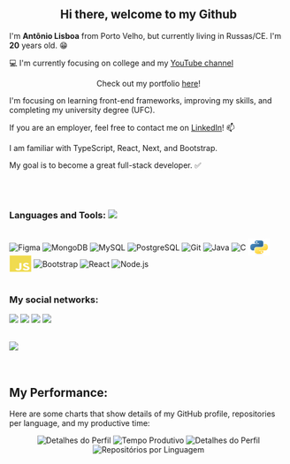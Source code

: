 <h2 align="center">Hi there, welcome to my Github</h2>

<p>I'm <strong>Antônio Lisboa</strong> from Porto Velho, but currently living in Russas/CE. I'm <strong>20</strong> years old. 😁</p>

<p>💻 I'm currently focusing on college and my <a href="https://www.youtube.com/channel/UCyuz3d4mm4Dgzxh1F-USiig">YouTube channel</a></p>

<p align="center">Check out my portfolio <a href="https://lisboaant.github.io/my-portfolio/">here</a>!</p>

<p>I'm focusing on learning front-end frameworks, improving my skills, and completing my university degree (UFC).</p>

<p>If you are an employer, feel free to contact me on <a href="https://www.linkedin.com/in/antonio-lisboa-de-carvalho-b5a5a4194/">LinkedIn</a>! 📫</p>

<p>I am familiar with TypeScript, React, Next, and Bootstrap.</p>

<p>My goal is to become a great full-stack developer. ✅</p>

<br>
<br>
<h3 align="left">Languages and Tools: <img src="https://raw.githubusercontent.com/npentrel/octoclippy2/master/gifs/ears.gif" width="30"></h3>
<div style="display: inline_block"><br>
  <img align="center" alt="Figma" height="30" width="40" src="https://www.vectorlogo.zone/logos/figma/figma-icon.svg">
  <img align="center" alt="MongoDB" height="30" width="40" src="https://www.vectorlogo.zone/logos/mongodb/mongodb-icon.svg">
  <img align="center" alt="MySQL" height="30" width="40" src="https://www.vectorlogo.zone/logos/mysql/mysql-icon.svg">
  <img align="center" alt="PostgreSQL" height="30" width="40" src="https://www.vectorlogo.zone/logos/postgresql/postgresql-icon.svg">
  <img align="center" alt="Git" height="30" width="40" src="https://www.vectorlogo.zone/logos/git-scm/git-scm-icon.svg">
  <img align="center" alt="Java" height="30" width="40" src="https://www.vectorlogo.zone/logos/java/java-icon.svg">
  <img align="center" alt="C" height="30" width="40" src="https://www.vectorlogo.zone/logos/gnu_bash/gnu_bash-icon.svg">
  <img align="center" alt="Python" height="30" width="40" src="https://raw.githubusercontent.com/devicons/devicon/master/icons/python/python-original.svg">
  <img align="center" alt="JavaScript" height="30" width="40" src="https://raw.githubusercontent.com/devicons/devicon/master/icons/javascript/javascript-plain.svg">
  <img align="center" alt="Bootstrap" height="30" width="40" src="https://www.vectorlogo.zone/logos/getbootstrap/getbootstrap-icon.svg">
  <img align="center" alt="React" height="30" width="40" src="https://www.vectorlogo.zone/logos/reactjs/reactjs-icon.svg">
  <img align="center" alt="Node.js" height="30" width="40" src="https://www.vectorlogo.zone/logos/nodejs/nodejs-icon.svg">
</div>

  
<br>
 <h3 align="left">My social networks:</h3>
<div> 
  <a href="https://instagram.com/antoniolis_boa" target="_blank"><img src="https://img.shields.io/badge/-Instagram-%23E4405F?style=for-the-badge&logo=instagram&logoColor=white" target="_blank"></a>
  <a href = "mailto:antoniol.carvalho49@gmail.com"><img src="https://img.shields.io/badge/-Gmail-%23333?style=for-the-badge&logo=gmail&logoColor=white" target="_blank"></a>
  <a href="https://www.linkedin.com/in/antonio-lisboa-de-carvalho-b5a5a4194/" target="_blank"><img src="https://img.shields.io/badge/-LinkedIn-%230077B5?style=for-the-badge&logo=linkedin&logoColor=white" target="_blank"></a> 
   <a href="https://www.youtube.com/@antoniolisboa3897/videos" target="_blank"><img src="https://img.shields.io/badge/-YouTube-%23E4401F?style=for-the-badge&logo=youtube&logoColor=white" target="_blank"></a>
</div>
<div>
  <br>
</div>

![](https://komarev.com/ghpvc/?username=LisboaAnt&color=green)

<br>

## My Performance:

Here are some charts that show details of my GitHub profile, repositories per language, and my productive time:

<div align="center">
  <img src="http://github-profile-summary-cards.vercel.app/api/cards/stats?username=LisboaAnt&theme=nord_dark" alt="Detalhes do Perfil">
  <img src="http://github-profile-summary-cards.vercel.app/api/cards/productive-time?username=LisboaAnt&theme=nord_dark&utcOffset=-3" alt="Tempo Produtivo">
  <img src="http://github-profile-summary-cards.vercel.app/api/cards/most-commit-language?username=LisboaAnt&theme=nord_dark" alt="Detalhes do Perfil">
  <img src="http://github-profile-summary-cards.vercel.app/api/cards/repos-per-language?username=LisboaAnt&theme=nord_dark" alt="Repositórios por Linguagem">
</div>


